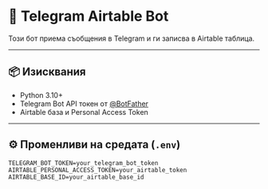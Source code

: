 # 🤖 Telegram Airtable Bot

Този бот приема съобщения в Telegram и ги записва в Airtable таблица.

---

## 📦 Изисквания

- Python 3.10+
- Telegram Bot API токен от [@BotFather](https://t.me/BotFather)
- Airtable база и Personal Access Token

---

## ⚙️ Променливи на средата (`.env`)

```env
TELEGRAM_BOT_TOKEN=your_telegram_bot_token
AIRTABLE_PERSONAL_ACCESS_TOKEN=your_airtable_token
AIRTABLE_BASE_ID=your_airtable_base_id
